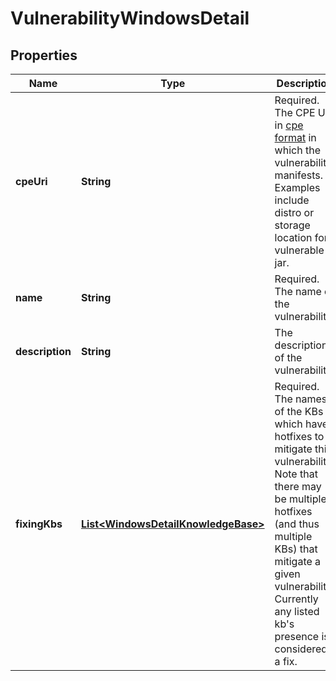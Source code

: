 
# VulnerabilityWindowsDetail

## Properties
Name | Type | Description | Notes
------------ | ------------- | ------------- | -------------
**cpeUri** | **String** | Required. The CPE URI in [cpe format](https://cpe.mitre.org/specification/) in which the vulnerability manifests. Examples include distro or storage location for vulnerable jar. |  [optional]
**name** | **String** | Required. The name of the vulnerability. |  [optional]
**description** | **String** | The description of the vulnerability. |  [optional]
**fixingKbs** | [**List&lt;WindowsDetailKnowledgeBase&gt;**](WindowsDetailKnowledgeBase.md) | Required. The names of the KBs which have hotfixes to mitigate this vulnerability. Note that there may be multiple hotfixes (and thus multiple KBs) that mitigate a given vulnerability. Currently any listed kb&#39;s presence is considered a fix. |  [optional]



